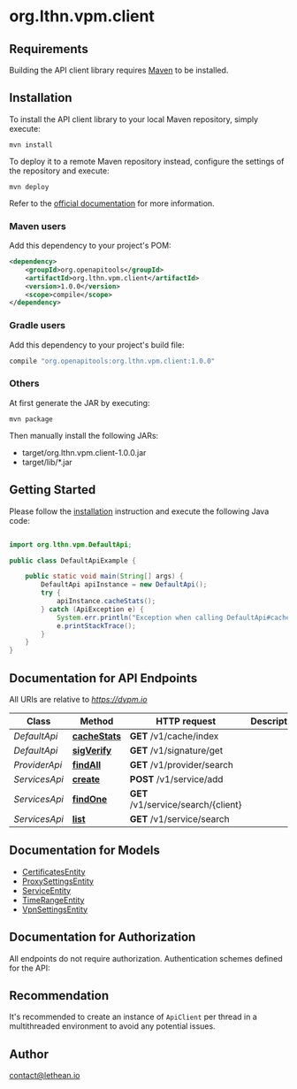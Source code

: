 # org.lthn.vpm.client

## Requirements

Building the API client library requires [Maven](https://maven.apache.org/) to be installed.

## Installation

To install the API client library to your local Maven repository, simply execute:

```shell
mvn install
```

To deploy it to a remote Maven repository instead, configure the settings of the repository and execute:

```shell
mvn deploy
```

Refer to the [official documentation](https://maven.apache.org/plugins/maven-deploy-plugin/usage.html) for more information.

### Maven users

Add this dependency to your project's POM:

```xml
<dependency>
    <groupId>org.openapitools</groupId>
    <artifactId>org.lthn.vpm.client</artifactId>
    <version>1.0.0</version>
    <scope>compile</scope>
</dependency>
```

### Gradle users

Add this dependency to your project's build file:

```groovy
compile "org.openapitools:org.lthn.vpm.client:1.0.0"
```

### Others

At first generate the JAR by executing:

    mvn package

Then manually install the following JARs:

- target/org.lthn.vpm.client-1.0.0.jar
- target/lib/*.jar

## Getting Started

Please follow the [installation](#installation) instruction and execute the following Java code:

```java

import org.lthn.vpm.DefaultApi;

public class DefaultApiExample {

    public static void main(String[] args) {
        DefaultApi apiInstance = new DefaultApi();
        try {
            apiInstance.cacheStats();
        } catch (ApiException e) {
            System.err.println("Exception when calling DefaultApi#cacheStats");
            e.printStackTrace();
        }
    }
}

```

## Documentation for API Endpoints

All URIs are relative to *https://dvpm.io*

Class | Method | HTTP request | Description
------------ | ------------- | ------------- | -------------
*DefaultApi* | [**cacheStats**](docs/DefaultApi.md#cacheStats) | **GET** /v1/cache/index | 
*DefaultApi* | [**sigVerify**](docs/DefaultApi.md#sigVerify) | **GET** /v1/signature/get | 
*ProviderApi* | [**findAll**](docs/ProviderApi.md#findAll) | **GET** /v1/provider/search | 
*ServicesApi* | [**create**](docs/ServicesApi.md#create) | **POST** /v1/service/add | 
*ServicesApi* | [**findOne**](docs/ServicesApi.md#findOne) | **GET** /v1/service/search/{client} | 
*ServicesApi* | [**list**](docs/ServicesApi.md#list) | **GET** /v1/service/search | 


## Documentation for Models

 - [CertificatesEntity](docs/CertificatesEntity.md)
 - [ProxySettingsEntity](docs/ProxySettingsEntity.md)
 - [ServiceEntity](docs/ServiceEntity.md)
 - [TimeRangeEntity](docs/TimeRangeEntity.md)
 - [VpnSettingsEntity](docs/VpnSettingsEntity.md)


## Documentation for Authorization

All endpoints do not require authorization.
Authentication schemes defined for the API:

## Recommendation

It's recommended to create an instance of `ApiClient` per thread in a multithreaded environment to avoid any potential issues.

## Author

contact@lethean.io

